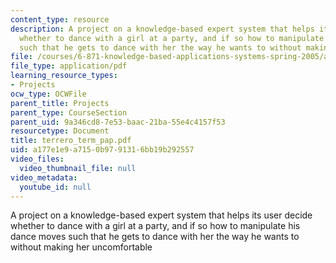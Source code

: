 ```yaml
---
content_type: resource
description: A project on a knowledge-based expert system that helps its user decide
  whether to dance with a girl at a party, and if so how to manipulate his dance moves
  such that he gets to dance with her the way he wants to without making her uncomfortable
file: /courses/6-871-knowledge-based-applications-systems-spring-2005/a177e1e9a7150b9791316bb19b292557_terrero_term_pap.pdf
file_type: application/pdf
learning_resource_types:
- Projects
ocw_type: OCWFile
parent_title: Projects
parent_type: CourseSection
parent_uid: 9a346cd8-7e53-baac-21ba-55e4c4157f53
resourcetype: Document
title: terrero_term_pap.pdf
uid: a177e1e9-a715-0b97-9131-6bb19b292557
video_files:
  video_thumbnail_file: null
video_metadata:
  youtube_id: null
---
```

A project on a knowledge-based expert system that helps its user decide whether to dance with a girl at a party, and if so how to manipulate his dance moves such that he gets to dance with her the way he wants to without making her uncomfortable

